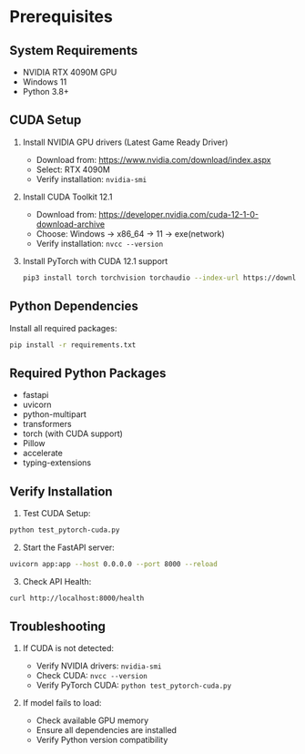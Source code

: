 # Prerequisites

## System Requirements

- NVIDIA RTX 4090M GPU
- Windows 11
- Python 3.8+

## CUDA Setup

1. Install NVIDIA GPU drivers (Latest Game Ready Driver)
   - Download from: <https://www.nvidia.com/download/index.aspx>
   - Select: RTX 4090M
   - Verify installation: `nvidia-smi`

2. Install CUDA Toolkit 12.1
   - Download from: <https://developer.nvidia.com/cuda-12-1-0-download-archive>
   - Choose: Windows → x86_64 → 11 → exe(network)
   - Verify installation: `nvcc --version`

3. Install PyTorch with CUDA 12.1 support

   ```bash
   pip3 install torch torchvision torchaudio --index-url https://download.pytorch.org/whl/cu121
   ```

## Python Dependencies

Install all required packages:

```bash
pip install -r requirements.txt
```

## Required Python Packages

- fastapi
- uvicorn
- python-multipart
- transformers
- torch (with CUDA support)
- Pillow
- accelerate
- typing-extensions

## Verify Installation

1. Test CUDA Setup:

```bash
python test_pytorch-cuda.py
```

2. Start the FastAPI server:

```bash
uvicorn app:app --host 0.0.0.0 --port 8000 --reload
```

3. Check API Health:

```bash
curl http://localhost:8000/health
```

## Troubleshooting

1. If CUDA is not detected:
   - Verify NVIDIA drivers: `nvidia-smi`
   - Check CUDA: `nvcc --version`
   - Verify PyTorch CUDA: `python test_pytorch-cuda.py`

2. If model fails to load:
   - Check available GPU memory
   - Ensure all dependencies are installed
   - Verify Python version compatibility
